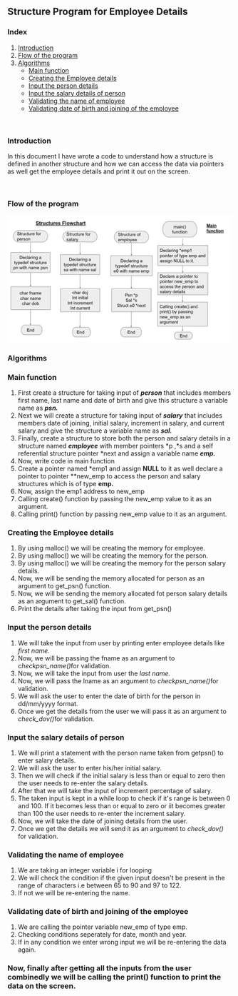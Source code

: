 <h2>Structure Program for Employee Details</h2>
<h3>Index</h3>
<ol>
  <li><a href="#Introduction">Introduction</a></li>
<li><a href="#Flow of the program">Flow of the program</a></li>
<li><a href="#Algorithm">Algorithms</a>
<ul>
<li><a href="#main()">Main function</a></li>
<li><a href="#create()">Creating the Employee details</a></li>
<li><a href="#getpsn()">Input the person details</a></li>
<li><a href="#getsal()">Input the salary details of person</a></li>
<li><a href="#checkpsn_name()">Validating the name of employee</a></li>
<li><a href="#check_dov()">Validating date of birth and joining of the employee</a></li>
</ul>
</li>
</ol>
<br>
<h3 id="Introduction">Introduction</h3>
<p>In this document I have wrote a code to understand how a structure is defined in another structure and how we can access the data via pointers as well get the employee details and print it out on the screen.</p
>
<br>
<h3 id="Flow of the program">Flow of the program</h3>
<img src="https://github.com/saishre12/demoproj/blob/master/structures%20flowchart_page-0001.jpg" alt="Structures image">
<br>
<h3 id="Algorithm">Algorithms</h3>
<h3 id="main()">Main function</h3>
<ol>
<li>First create a structure for taking input of <b><i>person</i></b> that includes members first name, last name and date of birth and give this structure a variable name as <b><i>psn.</i></b></li>
<li> Next we will create a structure for taking input of <b><i>salary</i></b> that includes members date of joining, initial salary, increment in salary, and current salary and give the structure a variable name as <b><i>sal.</i></b></li>
<li> Finally, create a structure to store both the person and salary details in a structure named <b><i>employee</i></b> with member pointers *p ,*s and a self referential structure pointer *next and assign a variable name <b><i>emp.</i></b></li>
<li>Now, write code in main function</li>
<li>Create a pointer named *emp1 and assign <b>NULL</b> to it as well declare a pointer to pointer **new_emp to access the person and salary structures which is of type <b>emp.</b></li>
<li>Now, assign the emp1 address to new_emp</li>
<li>Calling create() function by passing the new_emp value to it as an argument.</li>
<li>Calling print() function by passing new_emp value to it as an argument.</li>
</ol>

<h3 id="create()">Creating the Employee details</h3>
<ol>
<li> By using malloc() we will be creating the memory for employee.</li>
<li>By using malloc() we will be creating the memory for the person.</li>
<li>By using malloc() we will be creating the memory for the person salary details.</li>
<li> Now, we will be sending the memory allocated for person as an argument to get_psn() function.</li>
<li> Now, we will be sending the memory allocated fot person salary details as an argument to get_sal() function.</li>
<li>Print the details after taking the input from get_psn()</li>
</ol>

<h3 id="getpsn()">Input the person details</h3>
<ol>
<li>We will take the input from user by printing enter employee details like <i>first name.</i></li>
<li> Now, we will be passing the fname as an argument to <i>checkpsn_name()</i>for validation.</li>
<li> Now, we will take the input from user the <i>last name.</i></li>
<li> Now, we will pass the lname as an argument to <i> checkpsn_name()</i>for validation.</li>
<li> We will ask the user to enter the date of birth for the person in dd/mm/yyyy format.</li>
<li> Once we get the details from the user we will pass it as an argument to <i>check_dov()</i>for validation.</li>
</ol>

<h3 id="getsal()"> Input the salary details of person</h3>
<ol>
<li>We will print a statement with the person name taken from getpsn() to enter salary details.</li>
<li> We will ask the user to enter his/her initial salary.</li>
<li>Then we will check if the initial salary is less than or equal to zero then the user needs to re-enter the salary details.</li>
<li> After that we will take the input of increment percentage of salary.</li>
<li> The taken input is kept in a while loop to check if it's range is between 0 and 100. If it becomes less than or equal to zero or iit becomes greater than 100 the user needs to re-enter the increment salary.</li>
<li> Now, we will take the date of joining details from the user.</li>
<li> Once we get the details we will send it as an argument to <i>check_dov()</i> for validation.</li>
</ol>

<h3 id="checkpsn_name()">Validating the name of employee</h3>
<ol>
<li> We are taking an integer variable i for looping</li>
<li> We will check the condition if the given input doesn't be present in the range of characters i.e between 65 to 90 and 97 to 122.</li>
<li>If not we will be re-entering the name.</li>
</ol>

<h3 id="check_dov()">Validating date of birth and joining of the employee</h3>
<ol>
  <li>We are calling the pointer variable new_emp of type emp.</li>
  <li> Checking conditions seperately for date, month and year.</li>
  <li> If in any condition we enter wrong input we will be re-entering the data again.</li>
  </ol>
  
  <h3> Now, finally after getting all the inputs from the user combinedly we will be calling the print() function to print the data on the screen.</h3>
  




